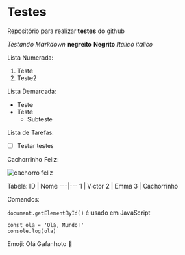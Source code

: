 # Testes

Repositório para realizar **testes** do github

*Testando Markdown*
**negreito** __Negrito__
_Italico_ *italico*

Lista Numerada:
1. Teste
999. Teste2
            
Lista Demarcada:
* Teste
* Teste
   * Subteste

Lista de Tarefas:
- [ ] Testar testes



Cachorrinho Feliz:

![cachorro  feliz](https://user-images.githubusercontent.com/125153004/221930164-a0781f67-7cfa-4598-ba90-9fe74769ae61.jpg)


Tabela:
ID | Nome
---|---
1 | Victor
2 | Emma
3 | Cachorrinho

Comandos:

`document.getElementById()` é usado em JavaScript

```
const ola = 'Olá, Mundo!'
console.log(ola)
```

Emoji:
Olá Gafanhoto 🖖
